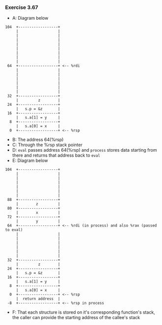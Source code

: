 ### Exercise 3.67
- A: Diagram below
```
104  +------------------+
     |                  |
     |                  |
     |                  |
     |                  |
     |                  |
     |                  |
     |                  |
     |                  |
 64  +------------------+ <-- %rdi
     |                  |
     |                  |
     |                  |
     |                  |
     |                  |
     |                  |
 32  +------------------+
     |         z        |
 24  +------------------+
     |   s.p = &z       |
 16  +------------------+
     |   s.a[1] = y     |
  8  +------------------+
     |   s.a[0] = x     |
  0  +------------------+ <-- %rsp
```
- B: The address 64(%rsp)
- C: Through the %rsp stack pointer
- D: `eval` passes address 64(%rsp) and `process` stores data starting from there and returns that address back to `eval`
- E: Diagram below
```
104  +------------------+
     |                  |
     |                  |
     |                  |
     |                  |
     |                  |
     |                  |
 88  +------------------+
     |        z         |
 80  +------------------+
     |        x         |
 72  +------------------+
     |        y         |
 64  +------------------+ <-- %rdi (in process) and also %rax (passed to eval)
     |                  |
     |                  |
     |                  |
     |                  |
     |                  |
     |                  |
 32  +------------------+
     |         z        |
 24  +------------------+
     |   s.p = &z       |
 16  +------------------+
     |   s.a[1] = y     |
  8  +------------------+
     |   s.a[0] = x     |
  0  +------------------+ <-- %rsp
     |  return address  |
 -8  +------------------+ <-- %rsp in process
```
- F: That each structure is stored on it's corresponding function's stack, the caller can provide the starting address of the callee's stack
